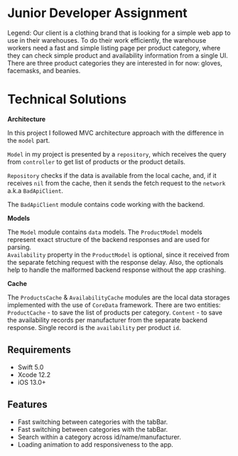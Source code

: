 # Junior Developer Assignment
Legend: Our client is a clothing brand that is looking for a simple web app to use in their warehouses. 
To do their work efficiently, the warehouse workers need a fast and simple listing page per product category, where they can check simple product and availability information from a single UI.
There are three product categories they are interested in for now: gloves, facemasks, and beanies. 

# Technical Solutions  
  
**Architecture**  
  
In this project I followed MVС architecture approach with the difference in the `model` part.

`Model` in my project is presented by a `repository`, which receives the query from `controller` to get list of products or the product details.

`Repository` checks if the data is available from the local cache, and, if it receives `nil` from the cache, then it sends the fetch request to the `network` a.k.a `BadApiClient`. 
  
The `BadApiClient` module contains code working with the backend. 
      
**Models**  
  
The `Model` module contains `data` models. The `ProductModel` models represent exact structure of the backend responses and are used for parsing.   
`Availability` property in the `ProductModel` is optional, since it received from the separate fetching request with the response delay.
Also, the optionals help to handle the malformed backend response without the app crashing. 

**Cache**  
  
The `ProductsCache` & `AvailabilityCache` modules are the local data storages implemented with the use of `CoreData` framework.
There are two entities: 
`ProductCache` - to save the list of products per category.
`Content` - to save the availability records per manufacturer from the separate backend response. Single record is the `availability` per product `id`.

## Requirements

* Swift 5.0
* Xcode 12.2
* iOS 13.0+

## Features

* Fast switching between categories with the tabBar.
* Fast switching between categories with the tabBar.
* Search within a category across id/name/manufacturer.
* Loading animation to add responsiveness to the app.
